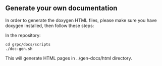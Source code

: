 ## Generate your own documentation

In order to generate the doxygen HTML files, please make sure you have doxygen installed, then follow these steps:

In the repository:

	cd grpc/docs/scripts
	./doc-gen.sh

This will generate HTML pages in ../gen-docs/html directory. 

